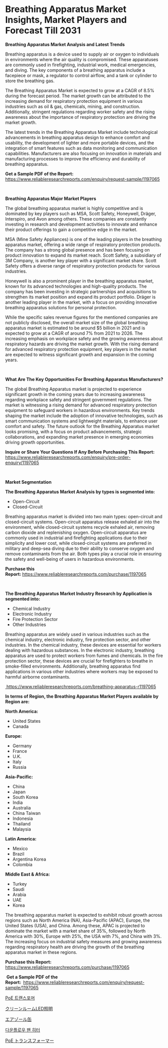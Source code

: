 <p><h1>Breathing Apparatus Market Insights, Market Players and Forecast Till 2031</h1></p><p><strong>Breathing Apparatus Market Analysis and Latest Trends</strong></p>
<p><p>Breathing apparatus is a device used to supply air or oxygen to individuals in environments where the air quality is compromised. These apparatuses are commonly used in firefighting, industrial work, medical emergencies, and diving. The key components of a breathing apparatus include a facepiece or mask, a regulator to control airflow, and a tank or cylinder to store the breathing gas.</p><p>The Breathing Apparatus Market is expected to grow at a CAGR of 8.5% during the forecast period. The market growth can be attributed to the increasing demand for respiratory protection equipment in various industries such as oil & gas, chemicals, mining, and construction. Additionally, stringent regulations regarding worker safety and the rising awareness about the importance of respiratory protection are driving the market growth.</p><p>The latest trends in the Breathing Apparatus Market include technological advancements in breathing apparatus design to enhance comfort and usability, the development of lighter and more portable devices, and the integration of smart features such as data monitoring and communication capabilities. Manufacturers are also focusing on innovation in materials and manufacturing processes to improve the efficiency and durability of breathing apparatus.</p></p>
<p><strong>Get a Sample PDF of the Report:&nbsp;</strong> <a href="https://www.reliableresearchreports.com/enquiry/request-sample/1197065">https://www.reliableresearchreports.com/enquiry/request-sample/1197065</a></p>
<p>&nbsp;</p>
<p><strong>Breathing Apparatus Major Market Players</strong></p>
<p><p>The global breathing apparatus market is highly competitive and is dominated by key players such as MSA, Scott Safety, Honeywell, Dräger, Interspiro, and Avon among others. These companies are constantly investing in research and development activities to innovate and enhance their product offerings to gain a competitive edge in the market.</p><p>MSA (Mine Safety Appliances) is one of the leading players in the breathing apparatus market, offering a wide range of respiratory protection products. The company has a strong global presence and has been focusing on product innovation to expand its market reach. Scott Safety, a subsidiary of 3M Company, is another key player with a significant market share. Scott Safety offers a diverse range of respiratory protection products for various industries.</p><p>Honeywell is also a prominent player in the breathing apparatus market, known for its advanced technologies and high-quality products. The company has been investing in strategic partnerships and acquisitions to strengthen its market position and expand its product portfolio. Dräger is another leading player in the market, with a focus on providing innovative breathing apparatus solutions for personal protection.</p><p>While the specific sales revenue figures for the mentioned companies are not publicly disclosed, the overall market size of the global breathing apparatus market is estimated to be around $5 billion in 2021 and is expected to grow at a CAGR of around 7% from 2021 to 2026. The increasing emphasis on workplace safety and the growing awareness about respiratory hazards are driving the market growth. With the rising demand for advanced respiratory protection equipment, key players in the market are expected to witness significant growth and expansion in the coming years.</p></p>
<p>&nbsp;</p>
<p><strong>What Are The Key Opportunities For Breathing Apparatus Manufacturers?</strong></p>
<p><p>The global Breathing Apparatus market is projected to experience significant growth in the coming years due to increasing awareness regarding workplace safety and stringent government regulations. The market is witnessing a rising demand for advanced respiratory protection equipment to safeguard workers in hazardous environments. Key trends shaping the market include the adoption of innovative technologies, such as smart communication systems and lightweight materials, to enhance user comfort and safety. The future outlook for the Breathing Apparatus market looks promising, with a focus on product advancements, strategic collaborations, and expanding market presence in emerging economies driving growth opportunities.</p></p>
<p><strong>Inquire or Share Your Questions If Any Before Purchasing This Report:</strong> <a href="https://www.reliableresearchreports.com/enquiry/pre-order-enquiry/1197065">https://www.reliableresearchreports.com/enquiry/pre-order-enquiry/1197065</a></p>
<p>&nbsp;</p>
<p><strong>Market Segmentation</strong></p>
<p><strong>The Breathing Apparatus Market Analysis by types is segmented into:</strong></p>
<p><ul><li>Open-Circuit</li><li>Closed-Circuit</li></ul></p>
<p><p>Breathing apparatus market is divided into two main types: open-circuit and closed-circuit systems. Open-circuit apparatus release exhaled air into the environment, while closed-circuit systems recycle exhaled air, removing carbon dioxide and replenishing oxygen. Open-circuit apparatus are commonly used in industrial and firefighting applications due to their simplicity and lower cost, while closed-circuit systems are preferred in military and deep-sea diving due to their ability to conserve oxygen and remove contaminants from the air. Both types play a crucial role in ensuring the safety and well-being of users in hazardous environments.</p></p>
<p><strong>Purchase this Report:&nbsp;</strong><a href="https://www.reliableresearchreports.com/purchase/1197065">https://www.reliableresearchreports.com/purchase/1197065</a></p>
<p>&nbsp;</p>
<p><strong>The Breathing Apparatus Market Industry Research by Application is segmented into:</strong></p>
<p><ul><li>Chemical Industry</li><li>Electronic Industry</li><li>Fire Protection Sector</li><li>Other Industries</li></ul></p>
<p><p>Breathing apparatus are widely used in various industries such as the chemical industry, electronic industry, fire protection sector, and other industries. In the chemical industry, these devices are essential for workers dealing with hazardous substances. In the electronic industry, breathing apparatus are used to protect workers from fumes and chemicals. In the fire protection sector, these devices are crucial for firefighters to breathe in smoke-filled environments. Additionally, breathing apparatus find applications in various other industries where workers may be exposed to harmful airborne contaminants.</p></p>
<p><a href="https://www.reliableresearchreports.com/breathing-apparatus-r1197065">&nbsp;https://www.reliableresearchreports.com/breathing-apparatus-r1197065</a></p>
<p><strong>In terms of Region, the Breathing Apparatus Market Players available by Region are:</strong></p>
<p>
    <p> <strong> North America: </strong>
        <ul>
            <li>United States</li>
            <li>Canada</li>
        </ul>
        </p> 
    <p> <strong> Europe: </strong>
        <ul>
            <li>Germany</li>
            <li>France</li>
            <li>U.K.</li>
            <li>Italy</li>
            <li>Russia</li>
        </ul>
        </p> 
    <p> <strong> Asia-Pacific: </strong>
        <ul>
            <li>China</li>
            <li>Japan</li>
            <li>South Korea</li>
            <li>India</li>
            <li>Australia</li>
            <li>China Taiwan</li>
            <li>Indonesia</li>
            <li>Thailand</li>
            <li>Malaysia</li>
        </ul>
        </p> 
    <p> <strong> Latin America: </strong>
        <ul>
            <li>Mexico</li>
            <li>Brazil</li>
            <li>Argentina Korea</li>
            <li>Colombia</li>
        </ul>
        </p> 
    <p> <strong> Middle East & Africa: </strong>
        <ul>
            <li>Turkey</li>
            <li>Saudi</li>
            <li>Arabia</li>
            <li>UAE</li>
            <li>Korea</li>
        </ul>
    </p>
    </p>
<p><p>The breathing apparatus market is expected to exhibit robust growth across regions such as North America (NA), Asia-Pacific (APAC), Europe, the United States (USA), and China. Among these, APAC is projected to dominate the market with a market share of 35%, followed by North America with 30%, Europe with 25%, the USA with 7%, and China with 3%. The increasing focus on industrial safety measures and growing awareness regarding respiratory health are driving the growth of the breathing apparatus market in these regions.</p></p>
<p><strong>Purchase this Report: </strong><a href="https://www.reliableresearchreports.com/purchase/1197065">https://www.reliableresearchreports.com/purchase/1197065</a></p>
<p>&nbsp;<strong>Get a Sample PDF of the Report:&nbsp;&nbsp;</strong><a href="https://www.reliableresearchreports.com/enquiry/request-sample/1197065">https://www.reliableresearchreports.com/enquiry/request-sample/1197065</a></p>
<p><strong></strong></p>
<p><p><a href="https://github.com/fredrickeglers/Market-Research-Report-List-1/blob/main/874674340680.md">PoE 트랜스포머</a></p><p><a href="https://medium.com/@rylanaufman56456/%E3%82%AF%E3%83%AA%E3%83%BC%E3%83%B3%E3%83%AB%E3%83%BC%E3%83%A0led%E7%85%A7%E6%98%8E%E5%B8%82%E5%A0%B4%E3%83%AC%E3%83%9D%E3%83%BC%E3%83%88%E3%81%AF-%E3%81%93%E3%81%AE%E5%B8%82%E5%A0%B4%E3%81%AE%E6%9C%80%E6%96%B0%E3%81%AE%E3%83%88%E3%83%AC%E3%83%B3%E3%83%89%E3%81%A8%E6%88%90%E9%95%B7%E3%81%AE%E6%A9%9F%E4%BC%9A%E3%82%92%E6%98%8E%E3%82%89%E3%81%8B%E3%81%AB%E3%81%97%E3%81%BE%E3%81%99-b494ddb7e8ac">クリーンルームLED照明</a></p><p><a href="https://medium.com/@coraltrout1923/%E3%82%A8%E3%82%A2%E3%83%AD%E3%82%BE%E3%83%AB%E7%BC%B6%E5%B8%82%E5%A0%B4%E3%81%AE%E3%83%88%E3%83%AC%E3%83%B3%E3%83%89%E3%81%A8%E5%B8%82%E5%A0%B4%E5%88%86%E6%9E%90%E3%81%AF-2024%E5%B9%B4%E3%81%8B%E3%82%892031%E5%B9%B4%E3%81%BE%E3%81%A7%E3%81%AE%E6%9C%9F%E9%96%93%E3%81%AB%E4%BA%88%E6%B8%AC%E3%81%95%E3%82%8C%E3%81%A6%E3%81%84%E3%81%BE%E3%81%99-a0878d675647">エアゾール缶</a></p><p><a href="https://medium.com/@leigh.tymms/%EB%8B%A4%EC%9A%B4%ED%94%8C%EB%A1%9C%EC%9A%B0-%ED%8C%AC-%ED%9E%88%ED%84%B0-%EC%8B%9C%EC%9E%A5-%EB%B6%84%EC%84%9D-%EA%B7%B8-cagr-%EC%8B%9C%EC%9E%A5-%EC%84%B8%EB%B6%84%ED%99%94-%EB%B0%8F-%EC%84%B8%EA%B3%84-%EC%82%B0%EC%97%85-%EA%B0%9C%EC%9A%94-e99c254ea4ea">다운플로우 팬 히터</a></p><p><a href="https://github.com/hwbcz413288296/Market-Research-Report-List-1/blob/main/921497740685.md">PoE トランスフォーマー</a></p></p>